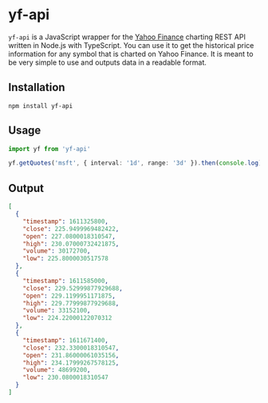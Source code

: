 # yf-api

`yf-api` is a JavaScript wrapper for the [Yahoo Finance](http://finance.yahoo.com/) charting REST API written in Node.js with TypeScript. You can use it to get the historical price information for any symbol that is charted on Yahoo Finance. It is meant to be very simple to use and outputs data in a readable format.

## Installation

```shell
npm install yf-api
```

## Usage

```typescript
import yf from 'yf-api'

yf.getQuotes('msft', { interval: '1d', range: '3d' }).then(console.log)
```

## Output

```json
[
  {
    "timestamp": 1611325800,
    "close": 225.9499969482422,
    "open": 227.0800018310547,
    "high": 230.07000732421875,
    "volume": 30172700,
    "low": 225.8000030517578
  },
  {
    "timestamp": 1611585000,
    "close": 229.52999877929688,
    "open": 229.1199951171875,
    "high": 229.77999877929688,
    "volume": 33152100,
    "low": 224.22000122070312
  },
  {
    "timestamp": 1611671400,
    "close": 232.3300018310547,
    "open": 231.86000061035156,
    "high": 234.17999267578125,
    "volume": 48699200,
    "low": 230.0800018310547
  }
]
```

